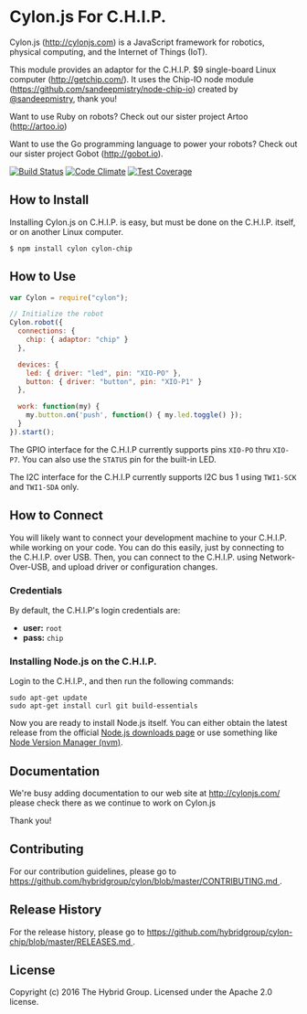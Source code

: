 # Cylon.js For C.H.I.P.

Cylon.js (http://cylonjs.com) is a JavaScript framework for robotics, physical computing, and the Internet of Things (IoT).

This module provides an adaptor for the C.H.I.P. $9 single-board Linux computer (http://getchip.com/). It uses the Chip-IO node module (https://github.com/sandeepmistry/node-chip-io) created by [@sandeepmistry](https://github.com/sandeepmistry), thank you!

Want to use Ruby on robots? Check out our sister project Artoo (http://artoo.io)

Want to use the Go programming language to power your robots? Check out our sister project Gobot (http://gobot.io).

[![Build Status](https://secure.travis-ci.org/hybridgroup/cylon-chip.png?branch=master)](http://travis-ci.org/hybridgroup/cylon-chip) [![Code Climate](https://codeclimate.com/github/hybridgroup/cylon-chip/badges/gpa.svg)](https://codeclimate.com/github/hybridgroup/cylon-chip) [![Test Coverage](https://codeclimate.com/github/hybridgroup/cylon-chip/badges/coverage.svg)](https://codeclimate.com/github/hybridgroup/cylon-chip)

## How to Install

Installing Cylon.js on C.H.I.P. is easy, but must be done on the C.H.I.P. itself, or on another Linux computer.

    $ npm install cylon cylon-chip

## How to Use

```javascript
var Cylon = require("cylon");

// Initialize the robot
Cylon.robot({
  connections: {
    chip: { adaptor: "chip" }
  },

  devices: {
    led: { driver: "led", pin: "XIO-PO" },
    button: { driver: "button", pin: "XIO-P1" }
  },

  work: function(my) {
    my.button.on('push', function() { my.led.toggle() });
  }
}).start();
```

The GPIO interface for the C.H.I.P currently supports pins `XIO-PO` thru `XIO-P7`. You can also use the `STATUS` pin for the built-in LED.

The I2C interface for the C.H.I.P currently supports I2C bus 1 using `TWI1-SCK` and `TWI1-SDA` only.

## How to Connect

You will likely want to connect your development machine to your C.H.I.P. while working on your code. You can do this easily, just by connecting to the C.H.I.P. over USB. Then, you can connect to the C.H.I.P. using Network-Over-USB, and upload driver or configuration changes.

### Credentials

By default, the C.H.I.P's login credentials are:

- **user:** `root`
- **pass:** `chip`

### Installing Node.js on the C.H.I.P.

Login to the C.H.I.P., and then run the following commands:

```
sudo apt-get update
sudo apt-get install curl git build-essentials
```

Now you are ready to install Node.js itself. You can either obtain the latest release from the official [Node.js downloads page](https://nodejs.org/en/download/) or use something like [Node Version Manager (nvm)](https://github.com/creationix/nvm).

## Documentation

We're busy adding documentation to our web site at http://cylonjs.com/ please check there as we continue to work on Cylon.js

Thank you!

## Contributing

For our contribution guidelines, please go to [https://github.com/hybridgroup/cylon/blob/master/CONTRIBUTING.md
](https://github.com/hybridgroup/cylon/blob/master/CONTRIBUTING.md
).

## Release History

For the release history, please go to [https://github.com/hybridgroup/cylon-chip/blob/master/RELEASES.md
](https://github.com/hybridgroup/cylon-chip/blob/master/RELEASES.md
).

## License
Copyright (c) 2016 The Hybrid Group. Licensed under the Apache 2.0 license.
